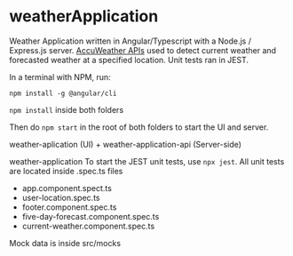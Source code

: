 # weatherApplication

Weather Application written in Angular/Typescript with a Node.js / Express.js server. [AccuWeather APIs](https://developer.accuweather.com/apis) used to detect current weather and forecasted weather at a specified location. Unit tests ran in JEST.

In a terminal with NPM, run: 

`npm install -g @angular/cli`

`npm install` inside both folders

Then do `npm start` in the root of both folders to start the UI and server. 

weather-aplication (UI) + weather-application-api (Server-side)

weather-application	
To start the JEST unit tests, use `npx jest`. All unit tests are located inside .spec.ts files
- app.component.spect.ts
- user-location.spec.ts
- footer.component.spec.ts
- five-day-forecast.component.spec.ts
- current-weather.component.spec.ts

Mock data is inside src/mocks
